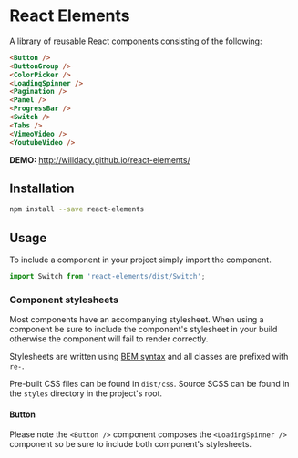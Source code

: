 # React Elements

A library of reusable React components consisting of the following:

```HTML
<Button />
<ButtonGroup />
<ColorPicker />
<LoadingSpinner />
<Pagination />
<Panel />
<ProgressBar />
<Switch />
<Tabs />
<VimeoVideo />
<YoutubeVideo />
```

**DEMO:** http://willdady.github.io/react-elements/

## Installation

```bash
npm install --save react-elements
```

## Usage

To include a component in your project simply import the component.

```javascript
import Switch from 'react-elements/dist/Switch';
```

### Component stylesheets

Most components have an accompanying stylesheet. When using a component be sure
to include the component's stylesheet in your build otherwise the component
will fail to render correctly.

Stylesheets are written using [BEM syntax](https://css-tricks.com/bem-101/) and all classes are prefixed
with ```re-```.

Pre-built CSS files can be found in `dist/css`. Source SCSS can be found in
the `styles` directory in the project's root.

#### Button

Please note the `<Button />` component composes the `<LoadingSpinner />` component so be sure to include both component's stylesheets.
